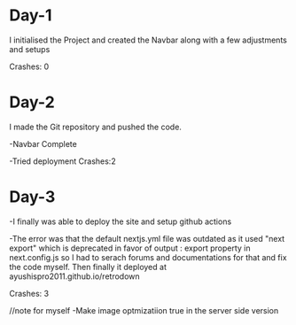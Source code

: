 # Day-1
I initialised the Project and created the Navbar along with a few adjustments and setups


Crashes: 0
# Day-2
I made the Git repository and pushed the code.


-Navbar Complete


-Tried deployment
Crashes:2
# Day-3
-I finally was able to deploy the site and setup github actions


-The error was that the default nextjs.yml file was outdated as it used "next export" which is deprecated in favor of output : export property in next.config.js so I had to serach forums and documentations for that and fix the code myself. Then finally it deployed at ayushispro2011.github.io/retrodown


Crashes: 3



//note for myself
-Make image optmizatiion true in the server side version